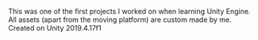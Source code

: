This was one of the first projects I worked on when learning Unity Engine. All assets (apart from the moving platform) are custom made by me. Created on Unity 2019.4.17f1
